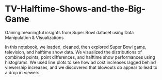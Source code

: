 # TV-Halftime-Shows-and-the-Big-Game
Gaining meaningful insights from Super Bowl dataset using Data Manipulation &amp; Visualizations

In this notebook, we loaded, cleaned, then explored Super Bowl game, television, and halftime show data.
We visualized the distributions of combined points, point differences, and halftime show performances using histograms.
We used line plots to see how ad cost increases lagged behind viewership increases, and we discovered that blowouts do appear to lead to a drop in viewers.
